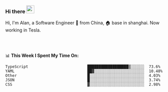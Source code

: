 ### Hi there <img src="https://media.giphy.com/media/hvRJCLFzcasrR4ia7z/giphy.gif" width="25px">

<!-- ![visitors](https://visitor-badge.glitch.me/badge?page_id=dislfyer.dislfyer) -->

Hi, I'm Alan, a Software Engineer 🚀 from China, 🏠 base in shanghai. Now working in Tesla.

<br/>
<br/>

📊 **This Week I Spent My Time On:**


<!--START_SECTION:waka-->

```text
TypeScript                          ██████████████████▒░░░░░░  73.6%
YAML                                ██▓░░░░░░░░░░░░░░░░░░░░░░  10.48%
Other                               █░░░░░░░░░░░░░░░░░░░░░░░░  4.03%
JSON                                █░░░░░░░░░░░░░░░░░░░░░░░░  3.74%
CSS                                 ▓░░░░░░░░░░░░░░░░░░░░░░░░  2.98%
```

<!--END_SECTION:waka-->

<!--
**About Me:**
 -->

